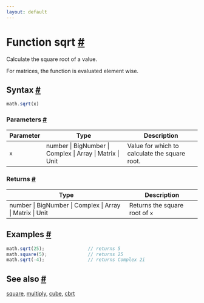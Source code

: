 ```yaml
---
layout: default
---
```


<!-- Note: This file is automatically generated from source code comments. Changes made in this file will be overridden. -->

<h1 id="function-sqrt">Function sqrt <a href="#function-sqrt" title="Permalink">#</a></h1>

Calculate the square root of a value.

For matrices, the function is evaluated element wise.


<h2 id="syntax">Syntax <a href="#syntax" title="Permalink">#</a></h2>

```js
math.sqrt(x)
```

<h3 id="parameters">Parameters <a href="#parameters" title="Permalink">#</a></h3>

Parameter | Type | Description
--------- | ---- | -----------
`x` | number &#124; BigNumber &#124; Complex &#124; Array &#124; Matrix &#124; Unit |  Value for which to calculate the square root.

<h3 id="returns">Returns <a href="#returns" title="Permalink">#</a></h3>

Type | Description
---- | -----------
number &#124; BigNumber &#124; Complex &#124; Array &#124; Matrix &#124; Unit |  Returns the square root of `x`


<h2 id="examples">Examples <a href="#examples" title="Permalink">#</a></h2>

```js
math.sqrt(25);                // returns 5
math.square(5);               // returns 25
math.sqrt(-4);                // returns Complex 2i
```


<h2 id="see-also">See also <a href="#see-also" title="Permalink">#</a></h2>

[square](square.html),
[multiply](multiply.html),
[cube](cube.html),
[cbrt](cbrt.html)
